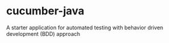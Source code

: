 # cucumber-java
A starter application for automated testing with behavior driven development (BDD) approach

